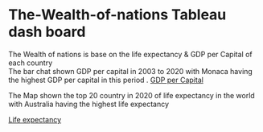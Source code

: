 # The-Wealth-of-nations  Tableau dash board 
The Wealth of nations is base on the life expectancy  & GDP per Capital of each  country  
The  bar chat shown GDP per capital in 2003 to 2020  with Monaca  having the highest GDP  per capital in this period .
[GDP per Capital](https://public.tableau.com/views/WeathnationAssignmenty1-1_16814674423100/Dashboard2?:language=en-GB&publish=yes&:display_count=n&:origin=viz_share_link)

The Map shown  the top 20 country in 2020  of life expectancy  in the world with  Australia having  the highest  life expectancy

[Life expectancy](https://public.tableau.com/shared/RNCSZTRFN?:display_count=n&:origin=viz_share_link)
